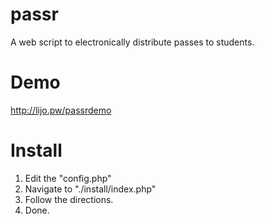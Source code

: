 # passr
A web script to electronically distribute passes to students.

# Demo
http://lijo.pw/passrdemo

# Install
1) Edit the "config.php"
2) Navigate to "./install/index.php"
3) Follow the directions.
4) Done.
